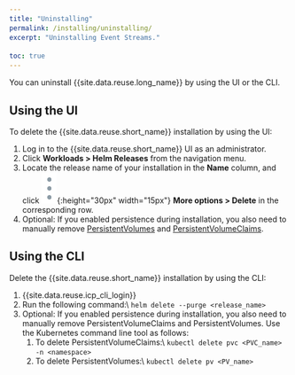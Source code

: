 ```yaml
---
title: "Uninstalling"
permalink: /installing/uninstalling/
excerpt: "Uninstalling Event Streams."

toc: true
---
```


You can uninstall {{site.data.reuse.long_name}} by using the UI or the CLI.

## Using the UI

To delete the {{site.data.reuse.short_name}} installation by using the UI:

1. Log in to the {{site.data.reuse.short_name}} UI as an administrator.
2. Click **Workloads > Helm Releases** from the navigation menu.
3. Locate the release name of your installation in the **Name** column, and click ![More options icon](../../images/more_options.png "Three vertical dots for the more options icon at end of each row."){:height="30px" width="15px"} **More options > Delete** in the corresponding row.
4. Optional: If you enabled persistence during installation, you also need to manually remove  [PersistentVolumes](https://www-03preprod.ibm.com/support/knowledgecenter/SSBS6K_3.1.1/manage_cluster/delete_volume.html) and [PersistentVolumeClaims](https://www-03preprod.ibm.com/support/knowledgecenter/SSBS6K_3.1.1/manage_cluster/delete_app_volume.html).


## Using the CLI

Delete the {{site.data.reuse.short_name}} installation by using the CLI:

1. {{site.data.reuse.icp_cli_login}}
2. Run the following command:\\
   `helm delete --purge <release_name>`
3. Optional: If you enabled persistence during installation, you also need to manually remove PersistentVolumeClaims and PersistentVolumes. Use the Kubernetes command line tool as follows:
    1. To delete PersistentVolumeClaims:\\
       `kubectl delete pvc <PVC_name> -n <namespace>`
    2. To delete PersistentVolumes:\\
       `kubectl delete pv <PV_name>`
